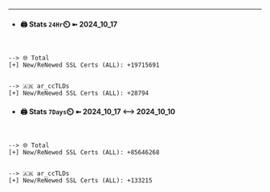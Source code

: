 

---
- #### 🖨️ **Stats** `24Hr`⏲️ ➼ 2024_10_17
```console


--> 🌐 Total
[+] New/ReNewed SSL Certs (ALL): +19715691


--> 🇦🇷 ar_ccTLDs
[+] New/ReNewed SSL Certs (ALL): +28794

```

- #### 🖨️ **Stats** `7Days`⏲️ ➼ 2024_10_17 <--> 2024_10_10
```console


--> 🌐 Total
[+] New/ReNewed SSL Certs (ALL): +85646268


--> 🇦🇷 ar_ccTLDs
[+] New/ReNewed SSL Certs (ALL): +133215

```

